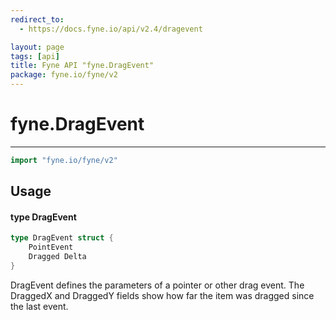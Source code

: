 ```yaml
---
redirect_to:
  - https://docs.fyne.io/api/v2.4/dragevent

layout: page
tags: [api]
title: Fyne API "fyne.DragEvent"
package: fyne.io/fyne/v2
---
```

# fyne.DragEvent
---

```go
import "fyne.io/fyne/v2"
```

## Usage

#### type DragEvent

```go
type DragEvent struct {
	PointEvent
	Dragged Delta
}
```

DragEvent defines the parameters of a pointer or other drag event. The DraggedX and DraggedY fields show how far the item was dragged since the last event.
